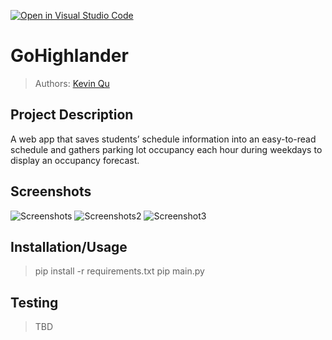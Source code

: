 [![Open in Visual Studio Code](https://classroom.github.com/assets/open-in-vscode-718a45dd9cf7e7f842a935f5ebbe5719a5e09af4491e668f4dbf3b35d5cca122.svg)](https://classroom.github.com/online_ide?assignment_repo_id=10809429&assignment_repo_type=AssignmentRepo)

# GoHighlander

 
 > Authors: [Kevin Qu](https://github.com/KevinDevs) []() []() []()



## Project Description
A web app that saves students’ schedule information into an easy-to-read schedule and gathers parking lot occupancy each hour during weekdays to display an occupancy forecast.


 ## Screenshots
 ![Screenshots]()
 ![Screenshots2]()
 ![Screenshot3]()
 ## Installation/Usage
 > pip install -r requirements.txt
 > pip main.py
 ## Testing
 > TBD

